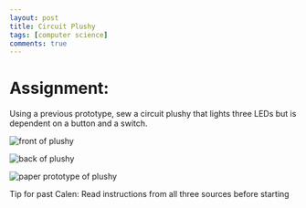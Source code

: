 ```yaml
---
layout: post
title: Circuit Plushy
tags: [computer science]
comments: true
---
```

# Assignment: 
Using a previous prototype, sew a circuit plushy that lights three LEDs but is dependent on a button and a switch. 

![front of plushy](https://cfiredancing.github.io/img/IMG_3723.JPG)

![back of plushy](https://cfiredancing.github.io/img/IMG_3724.JPG)

![paper prototype of plushy](https://cfiredancing.github.io/img/IMG_3725.JPG)

Tip for past Calen: Read instructions from all three sources before starting
